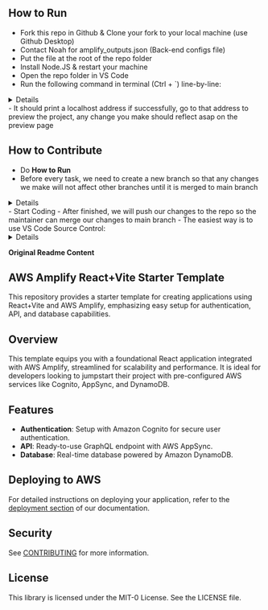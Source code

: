 ## How to Run
- Fork this repo in Github & Clone your fork to your local machine (use Github Desktop)
- Contact Noah for amplify_outputs.json (Back-end configs file)
- Put the file at the root of the repo folder
- Install Node.JS & restart your machine
- Open the repo folder in VS Code
- Run the following command in terminal (Ctrl + `) line-by-line:
<details> 
npm install
npm run dev
 </details>
- It should print a localhost address if successfully, go to that address to preview the project, any change you make should reflect asap on the preview page

## How to Contribute
- Do **How to Run**
- Before every task, we need to create a new branch so that any changes we make will not affect other branches until it is merged to main branch
<details> 
In VS Code: Ctrl + Shift + P
- Enter & Select: >Git: Create Branch...
OR just use VS Code GUI (at the bottom left corner) -> Click main -> Create new branch
![alt text](image.png)
![alt text](image-1.png)
- Please check if the branch is changed to the new branch
![alt text](image-2.png)
- Enter branch name, usually the branch name is related to what changes you will make. Ex: add-patient-login
 </details>
 - Start Coding
 - After finished, we will push our changes to the repo so the maintainer can merge our changes to main branch
 - The easiest way is to use VS Code Source Control:
 <details>
 - Open VS Code Source Control
 ![alt text](image-3.png)
 - Enter a short description about the changes in the Message box. Ex: add patient login page
 - Press Commit
 </details>

**Original Readme Content**
## AWS Amplify React+Vite Starter Template

This repository provides a starter template for creating applications using React+Vite and AWS Amplify, emphasizing easy setup for authentication, API, and database capabilities.

## Overview

This template equips you with a foundational React application integrated with AWS Amplify, streamlined for scalability and performance. It is ideal for developers looking to jumpstart their project with pre-configured AWS services like Cognito, AppSync, and DynamoDB.

## Features

- **Authentication**: Setup with Amazon Cognito for secure user authentication.
- **API**: Ready-to-use GraphQL endpoint with AWS AppSync.
- **Database**: Real-time database powered by Amazon DynamoDB.

## Deploying to AWS

For detailed instructions on deploying your application, refer to the [deployment section](https://docs.amplify.aws/react/start/quickstart/#deploy-a-fullstack-app-to-aws) of our documentation.

## Security

See [CONTRIBUTING](CONTRIBUTING.md#security-issue-notifications) for more information.

## License

This library is licensed under the MIT-0 License. See the LICENSE file.
